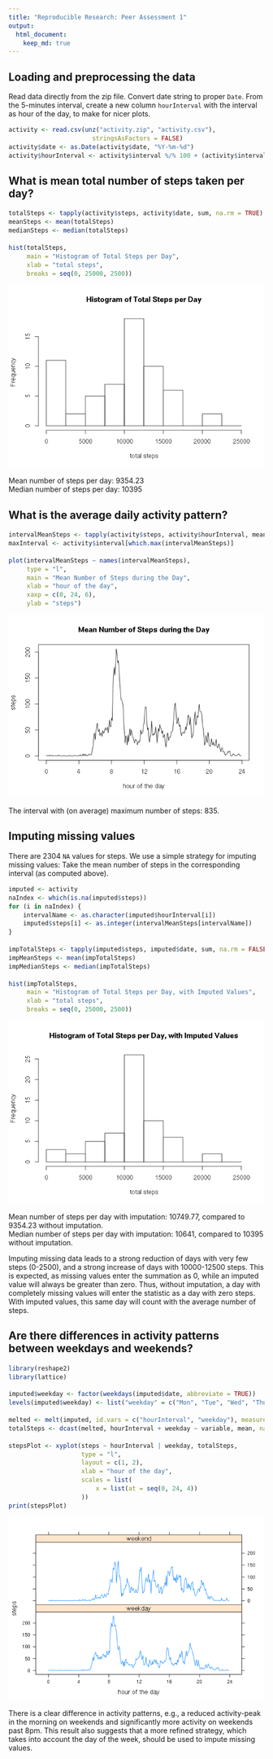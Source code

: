 ```yaml
---
title: "Reproducible Research: Peer Assessment 1"
output: 
  html_document:
    keep_md: true
---
```



## Loading and preprocessing the data

Read data directly from the zip file.
Convert date string to proper `Date`.
From the 5-minutes interval, create a new column `hourInterval` with the interval as hour of the day, to make for nicer plots.


```r
activity <- read.csv(unz("activity.zip", "activity.csv"),
                       stringsAsFactors = FALSE)
activity$date <- as.Date(activity$date, "%Y-%m-%d")
activity$hourInterval <- activity$interval %/% 100 + (activity$interval %% 100) / 60
```


## What is mean total number of steps taken per day?


```r
totalSteps <- tapply(activity$steps, activity$date, sum, na.rm = TRUE)
meanSteps <- mean(totalSteps)
medianSteps <- median(totalSteps)

hist(totalSteps,
     main = "Histogram of Total Steps per Day",
     xlab = "total steps",
     breaks = seq(0, 25000, 2500))
```

![](PA1_template_files/figure-html/meanSteps-1.png)<!-- -->

Mean number of steps per day: 9354.23  
Median number of steps per day: 10395


## What is the average daily activity pattern?


```r
intervalMeanSteps <- tapply(activity$steps, activity$hourInterval, mean, na.rm = TRUE)
maxInterval <- activity$interval[which.max(intervalMeanSteps)]

plot(intervalMeanSteps ~ names(intervalMeanSteps),
     type = "l",
     main = "Mean Number of Steps during the Day",
     xlab = "hour of the day",
     xaxp = c(0, 24, 6),
     ylab = "steps")
```

![](PA1_template_files/figure-html/dailyPattern-1.png)<!-- -->

The interval with (on average) maximum number of steps: 835.


## Imputing missing values

There are 2304 `NA` values for steps.
We use a simple strategy for imputing missing values: Take the mean number of steps in the corresponding interval (as computed above).


```r
imputed <- activity
naIndex <- which(is.na(imputed$steps))
for (i in naIndex) {
    intervalName <- as.character(imputed$hourInterval[i])
    imputed$steps[i] <- as.integer(intervalMeanSteps[intervalName])
}

impTotalSteps <- tapply(imputed$steps, imputed$date, sum, na.rm = FALSE)
impMeanSteps <- mean(impTotalSteps)
impMedianSteps <- median(impTotalSteps)

hist(impTotalSteps,
     main = "Histogram of Total Steps per Day, with Imputed Values",
     xlab = "total steps",
     breaks = seq(0, 25000, 2500))
```

![](PA1_template_files/figure-html/impute-1.png)<!-- -->

Mean number of steps per day with imputation: 10749.77, compared to 9354.23 without imputation.  
Median number of steps per day with imputation: 10641, compared to 10395 without imputation.

Imputing missing data leads to a strong reduction of days with very few steps (0-2500), and a strong increase of days with 10000-12500 steps. This is expected, as missing values enter the summation as 0, while an imputed value will always be greater than zero. Thus, without imputation, a day with completely missing values will enter the statistic as a day with zero steps. With imputed values, this same day will count with the average number of steps.


## Are there differences in activity patterns between weekdays and weekends?


```r
library(reshape2)
library(lattice)

imputed$weekday <- factor(weekdays(imputed$date, abbreviate = TRUE))
levels(imputed$weekday) <- list("weekday" = c("Mon", "Tue", "Wed", "Thu", "Fri"), "weekend" = c("Sat", "Sun"))

melted <- melt(imputed, id.vars = c("hourInterval", "weekday"), measure.vars = "steps")
totalSteps <- dcast(melted, hourInterval + weekday ~ variable, mean, na.rm = FALSE)

stepsPlot <- xyplot(steps ~ hourInterval | weekday, totalSteps,
                    type = "l",
                    layout = c(1, 2),
                    xlab = "hour of the day",
                    scales = list(
                        x = list(at = seq(0, 24, 4))
                    ))
print(stepsPlot)
```

![](PA1_template_files/figure-html/weekdays-1.png)<!-- -->

There is a clear difference in activity patterns, e.g., a reduced activity-peak in the morning on weekends and significantly more activity on weekends past 8pm.
This result also suggests that a more refined strategy, which takes into account the day of the week, should be used to impute missing values.

